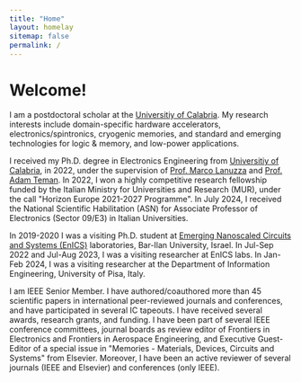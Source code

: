 ```yaml
---
title: "Home"
layout: homelay
sitemap: false
permalink: /
---
```


<style>
code {padding: 6px 8px; font-size: 90%;}
</style>

# Welcome!

I am a postdoctoral scholar at the <a href="https://www.unical.it/" target="_blank">Universitiy of Calabria</a>. My research interests include domain-specific hardware accelerators, electronics/spintronics, cryogenic memories, and standard and emerging technologies for logic & memory, and low-power applications. 

I received my Ph.D. degree in Electronics Engineering from <a href="https://www.unical.it/" target="_blank">Universitiy of Calabria</a>, in 2022, under the supervision of <a href="https://people.dimes.unical.it/marcolanuzza/" target="_blank">Prof. Marco Lanuzza</a> and <a href="https://www.eng.biu.ac.il/temanad/" target="_blank">Prof. Adam Teman</a>. In 2022, I won a highly competitive research fellowship funded by the Italian Ministry for Universities and Research (MUR), under the call "Horizon Europe 2021-2027 Programme". In July 2024, I received the National Scientific Habilitation (ASN) for Associate Professor of Electronics (Sector 09/E3) in Italian Universities.

In 2019-2020 I was a visiting Ph.D. student at <a href="https://enicslabs.com/" target="_blank">Emerging Nanoscaled Circuits and Systems (EnICS)</a> laboratories, Bar-Ilan University, Israel. In Jul-Sep 2022 and Jul-Aug 2023, I was a visiting researcher at EnICS labs. In Jan-Feb 2024, I was a visiting researcher at the Department of Information Engineering, University of Pisa, Italy. 

I am IEEE Senior Member. I have authored/coauthored more than 45 scientific papers in international peer-reviewed journals and conferences, and have participated in several IC tapeouts. I have received several awards, research grants, and funding. I have been part of several IEEE conference committees, journal boards as review editor of Frontiers in Electronics and Frontiers in Aerospace Engineering, and Executive Guest-Editor of a special issue in "Memories - Materials, Devices, Circuits and Systems" from Elsevier. Moreover, I have been an active reviewer of several journals (IEEE and Elsevier) and conferences (only IEEE).


<!--
### Research

My recent research activity at UNICAL .... 
-->

<!-- 
<br/>
<div class="well-md">
<h4>Sponsors</h4>
<div style='display:block; text-align:center; margin-left:auto; margin-right:auto;'>
 {% for funder in site.data.funders %}{% if funder.url %}<a href="{{funder.url}}" target="_blank"><img src='/images/logopic/{{ funder.image }}' style='max-height: 70px; max-width: 170px;'/></a>{% else %}<img src='/images/logopic/{{ funder.image }}' class='mycenter' style='max-height: 70px; max-width: 170px;'/>{% endif %}   {% endfor %}
</div>

</div>
-->

